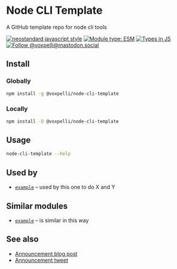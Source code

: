 # Node CLI Template

A GitHub template repo for node cli tools

<!--
[![npm version](https://img.shields.io/npm/v/@voxpelli/node-cli-template.svg?style=flat)](https://www.npmjs.com/package/@voxpelli/node-cli-template)
[![npm downloads](https://img.shields.io/npm/dm/@voxpelli/node-cli-template.svg?style=flat)](https://www.npmjs.com/package/@voxpelli/node-cli-template)
-->
[![neostandard javascript style](https://img.shields.io/badge/code_style-neostandard-7fffff?style=flat&labelColor=ff80ff)](https://github.com/neostandard/neostandard)
[![Module type: ESM](https://img.shields.io/badge/module%20type-esm-brightgreen)](https://github.com/voxpelli/badges-cjs-esm)
[![Types in JS](https://img.shields.io/badge/types_in_js-yes-brightgreen)](https://github.com/voxpelli/types-in-js)
[![Follow @voxpelli@mastodon.social](https://img.shields.io/mastodon/follow/109247025527949675?domain=https%3A%2F%2Fmastodon.social&style=social)](https://mastodon.social/@voxpelli)

## Install

### Globally

```sh
npm install -g @voxpelli/node-cli-template
```

### Locally

```sh
npm install -D @voxpelli/node-cli-template
```

## Usage

```sh
node-cli-template --help
```

## Used by

* [`example`](https://example.com/) – used by this one to do X and Y

## Similar modules

* [`example`](https://example.com/) – is similar in this way

## See also

* [Announcement blog post](#)
* [Announcement tweet](#)
